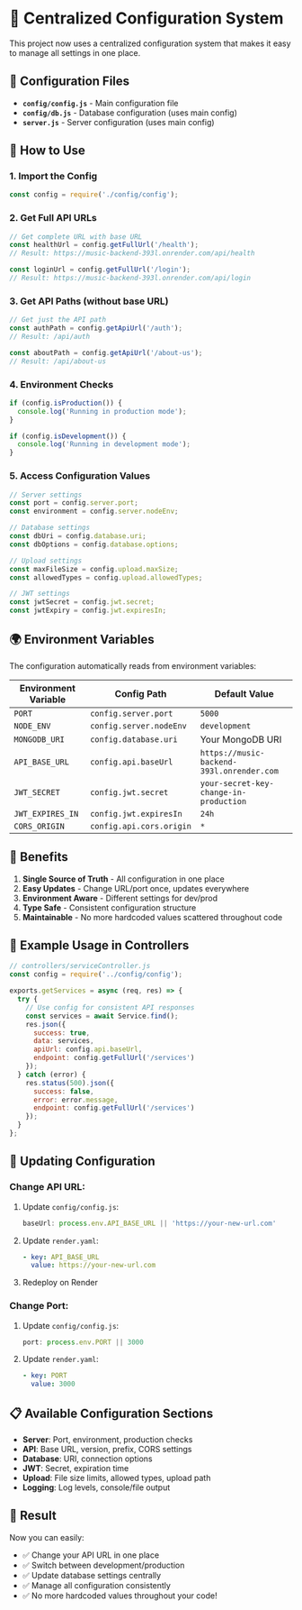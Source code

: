 # 🎯 Centralized Configuration System

This project now uses a centralized configuration system that makes it easy to manage all settings in one place.

## 📁 Configuration Files

- **`config/config.js`** - Main configuration file
- **`config/db.js`** - Database configuration (uses main config)
- **`server.js`** - Server configuration (uses main config)

## 🔧 How to Use

### 1. **Import the Config**
```javascript
const config = require('./config/config');
```

### 2. **Get Full API URLs**
```javascript
// Get complete URL with base URL
const healthUrl = config.getFullUrl('/health');
// Result: https://music-backend-393l.onrender.com/api/health

const loginUrl = config.getFullUrl('/login');
// Result: https://music-backend-393l.onrender.com/api/login
```

### 3. **Get API Paths (without base URL)**
```javascript
// Get just the API path
const authPath = config.getApiUrl('/auth');
// Result: /api/auth

const aboutPath = config.getApiUrl('/about-us');
// Result: /api/about-us
```

### 4. **Environment Checks**
```javascript
if (config.isProduction()) {
  console.log('Running in production mode');
}

if (config.isDevelopment()) {
  console.log('Running in development mode');
}
```

### 5. **Access Configuration Values**
```javascript
// Server settings
const port = config.server.port;
const environment = config.server.nodeEnv;

// Database settings
const dbUri = config.database.uri;
const dbOptions = config.database.options;

// Upload settings
const maxFileSize = config.upload.maxSize;
const allowedTypes = config.upload.allowedTypes;

// JWT settings
const jwtSecret = config.jwt.secret;
const jwtExpiry = config.jwt.expiresIn;
```

## 🌍 Environment Variables

The configuration automatically reads from environment variables:

| Environment Variable | Config Path | Default Value |
|---------------------|-------------|---------------|
| `PORT` | `config.server.port` | `5000` |
| `NODE_ENV` | `config.server.nodeEnv` | `development` |
| `MONGODB_URI` | `config.database.uri` | Your MongoDB URI |
| `API_BASE_URL` | `config.api.baseUrl` | `https://music-backend-393l.onrender.com` |
| `JWT_SECRET` | `config.jwt.secret` | `your-secret-key-change-in-production` |
| `JWT_EXPIRES_IN` | `config.jwt.expiresIn` | `24h` |
| `CORS_ORIGIN` | `config.api.cors.origin` | `*` |

## 🚀 Benefits

1. **Single Source of Truth** - All configuration in one place
2. **Easy Updates** - Change URL/port once, updates everywhere
3. **Environment Aware** - Different settings for dev/prod
4. **Type Safe** - Consistent configuration structure
5. **Maintainable** - No more hardcoded values scattered throughout code

## 📝 Example Usage in Controllers

```javascript
// controllers/serviceController.js
const config = require('../config/config');

exports.getServices = async (req, res) => {
  try {
    // Use config for consistent API responses
    const services = await Service.find();
    res.json({
      success: true,
      data: services,
      apiUrl: config.api.baseUrl,
      endpoint: config.getFullUrl('/services')
    });
  } catch (error) {
    res.status(500).json({
      success: false,
      error: error.message,
      endpoint: config.getFullUrl('/services')
    });
  }
};
```

## 🔄 Updating Configuration

### Change API URL:
1. Update `config/config.js`:
   ```javascript
   baseUrl: process.env.API_BASE_URL || 'https://your-new-url.com'
   ```

2. Update `render.yaml`:
   ```yaml
   - key: API_BASE_URL
     value: https://your-new-url.com
   ```

3. Redeploy on Render

### Change Port:
1. Update `config/config.js`:
   ```javascript
   port: process.env.PORT || 3000
   ```

2. Update `render.yaml`:
   ```yaml
   - key: PORT
     value: 3000
   ```

## 📋 Available Configuration Sections

- **Server**: Port, environment, production checks
- **API**: Base URL, version, prefix, CORS settings
- **Database**: URI, connection options
- **JWT**: Secret, expiration time
- **Upload**: File size limits, allowed types, upload path
- **Logging**: Log levels, console/file output

## 🎉 Result

Now you can easily:
- ✅ Change your API URL in one place
- ✅ Switch between development/production
- ✅ Update database settings centrally
- ✅ Manage all configuration consistently
- ✅ No more hardcoded values throughout your code!
